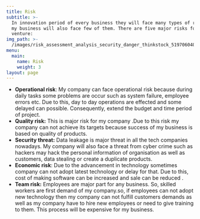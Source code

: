 ```yaml
---
title: Risk
subtitle: >-
  In innovation period of every business they will face many types of risks and
  my business will also face few of them. There are five major risks for my
  venture:
img_path: >-
  /images/risk_assessment_analysis_security_danger_thinkstock_519706040-100750022-large.jpg
menu:
  main:
    name: Risk
    weight: 3
layout: page
---
```

* **Operational risk**: My company can face operational risk because during daily tasks some problems are occur such as system failure, employee errors etc. Due to this, day to day operations are effected and some delayed can possible. Consequently, extend the budget and time period of project.
* **Quality risk:** This is major risk for my company .Due to this risk my company can not achieve its targets because success of my business is based on quality of products.   
* **Security threat:** Data leakage is major threat in all the tech companies nowadays. My company will also face a threat from cyber crime such as hackers may hack the personal information of organisation as well as customers, data stealing or create a duplicate products.
* **Economic risk**: Due to the advancement in technology sometimes company can not adopt latest technology or delay for that. Due to this, cost of making software can be increased and sale can be reduced . 
* **Team risk:** Employees are major part for any business. So, skilled workers are first demand of my company.so, if employees can not adopt new technology then my company can not fulfill customers demands as well as my company have to hire new employees or need to give training to them. This process will be expensive for my business.

